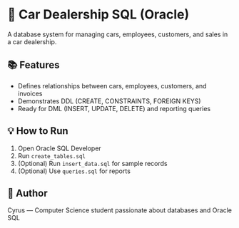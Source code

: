 # 🚗 Car Dealership SQL (Oracle)

A database system for managing cars, employees, customers, and sales in a car dealership.

## 📚 Features
- Defines relationships between cars, employees, customers, and invoices
- Demonstrates DDL (CREATE, CONSTRAINTS, FOREIGN KEYS)
- Ready for DML (INSERT, UPDATE, DELETE) and reporting queries

## 💡 How to Run
1. Open Oracle SQL Developer
2. Run `create_tables.sql`
3. (Optional) Run `insert_data.sql` for sample records
4. (Optional) Use `queries.sql` for reports

## 🧠 Author
Cyrus — Computer Science student passionate about databases and Oracle SQL
